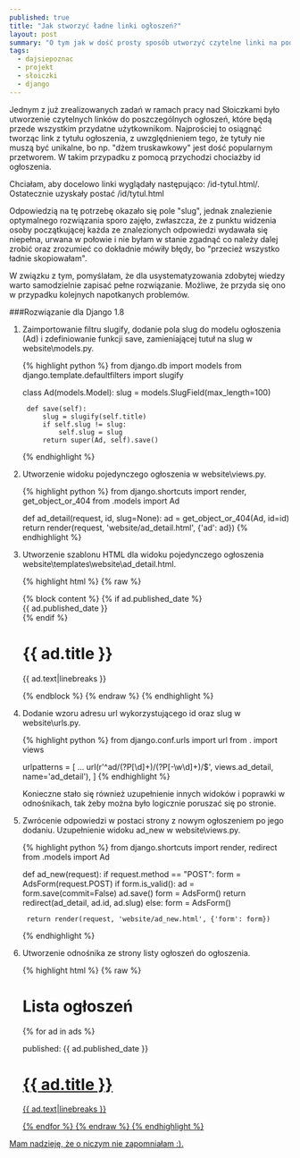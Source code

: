 ```yaml
---
published: true
title: "Jak stworzyć ładne linki ogłoszeń?"
layout: post
summary: "O tym jak w dość prosty sposób utworzyć czytelne linki na podstawie id i tytułu ogłoszenia."
tags: 
  - dajsiepoznac
  - projekt
  - słoiczki
  - django
---
```


Jednym z już zrealizowanych zadań w ramach pracy nad Słoiczkami było utworzenie czytelnych linków do poszczególnych ogłoszeń, które będą przede wszystkim przydatne użytkownikom. Najprościej to osiągnąć tworząc link z tytułu ogłoszenia, z uwzględnieniem tego, że tytuły nie muszą być unikalne, bo np. "dżem truskawkowy" jest dość popularnym przetworem. W takim przypadku z pomocą przychodzi chociażby id ogłoszenia.

Chciałam, aby docelowo linki wyglądały następująco: /id-tytul.html/. Ostatecznie uzyskały postać /id/tytul.html

Odpowiedzią na tę potrzebę okazało się pole "slug", jednak znalezienie optymalnego rozwiązania sporo zajęło, zwłaszcza, że z punktu widzenia osoby początkującej każda ze znalezionych odpowiedzi wydawała się niepełna, urwana w połowie i nie byłam w stanie zgadnąć co należy dalej zrobić oraz zrozumieć co dokładnie mówiły błędy, bo "przecież wszystko ładnie skopiowałam".

W związku z tym, pomyślałam, że dla usystematyzowania zdobytej wiedzy warto samodzielnie zapisać pełne rozwiązanie. Możliwe, że przyda się ono w przypadku kolejnych napotkanych problemów.

###Rozwiązanie dla Django 1.8
1. Zaimportowanie filtru slugify, dodanie pola slug do modelu ogłoszenia (Ad) i zdefiniowanie funkcji save, zamieniającej tutuł na slug w website\models.py.

    {% highlight python %}
    from django.db import models
    from django.template.defaultfilters import slugify
    
    class Ad(models.Model):
        slug = models.SlugField(max_length=100)
    	
    	def save(self):
    		slug = slugify(self.title)
            if self.slug != slug:
                self.slug = slug
            return super(Ad, self).save()
    {% endhighlight %}

2. Utworzenie widoku pojedynczego ogłoszenia w website\views.py.

    {% highlight python %}
    from django.shortcuts import render, get_object_or_404
    from .models import Ad
    
    def ad_detail(request, id, slug=None):
        ad = get_object_or_404(Ad, id=id)
        return render(request, 'website/ad_detail.html', {'ad': ad})
    {% endhighlight %}

3. Utworzenie szablonu HTML dla widoku pojedynczego ogłoszenia website\templates\website\ad_detail.html.

    {% highlight html %}
    {% raw %}
    <body>
        {% block content %}
            {% if ad.published_date %}
                 <div class="date">
                    {{ ad.published_date }}
                </div>
             {% endif %}
             <h1>{{ ad.title }}</h1>
             <p>{{ ad.text|linebreaks }}</p>
        {% endblock %}
    </body>
    {% endraw %}
    {% endhighlight %}

4. Dodanie wzoru adresu url wykorzystującego id oraz slug w website\urls.py.

    {% highlight python %}
    from django.conf.urls import url
    from . import views
    
    urlpatterns = [
    	...
        url(r'^ad/(?P<id>[\d]+)/(?P<slug>[-\w\d]+)/$', views.ad_detail, name='ad_detail'),
    ]
    {% endhighlight %}

    Konieczne stało się również uzupełnienie innych widoków i poprawki w odnośnikach, tak żeby można było logicznie poruszać się po stronie. 

5. Zwrócenie odpowiedzi w postaci strony z nowym ogłoszeniem po jego dodaniu. Uzupełnienie widoku ad_new w website\views.py.

    {% highlight python %}
    from django.shortcuts import render, redirect
    from .models import Ad
    
    def ad_new(request):
        if request.method == "POST":
            form = AdsForm(request.POST)
            if form.is_valid():
                ad = form.save(commit=False)
                ad.save()
                form = AdsForm()
                return redirect(ad_detail, ad.id, ad.slug)
        else:
            form = AdsForm()
    
        return render(request, 'website/ad_new.html', {'form': form})
    {% endhighlight %}

6. Utworzenie odnośnika ze strony listy ogłoszeń do ogłoszenia.

    {% highlight html %}
    {% raw %}
    <body>
        <h1>Lista ogłoszeń</h1>
        {% for ad in ads %}
            <div>
                <p>published: {{ ad.published_date }}</p>
                <h1><a href='{% url 'ad_detail' ad.id ad.slug  %}'>{{ ad.title }}</h1>
                <p>{{ ad.text|linebreaks }}</p>
            </div>
        {% endfor %}
    </body>
    {% endraw %}
    {% endhighlight %}

Mam nadzieję, że o niczym nie zapomniałam :). 
